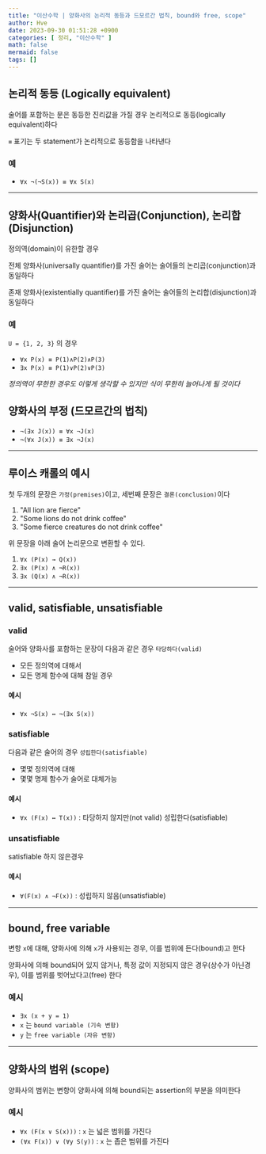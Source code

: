 ```yaml
---
title: "이산수학 | 양화사의 논리적 동등과 드모르간 법칙, bound와 free, scope"
author: Hve
date: 2023-09-30 01:51:28 +0900
categories: [ 정리, "이산수학" ]
math: false
mermaid: false
tags: []
---
```


## 논리적 동등 (Logically equivalent)

술어를 포함하는 문은 동등한 진리값을 가질 경우 논리적으로 동등(logically equivalent)하다

`≡` 표기는 두 statement가 논리적으로 동등함을 나타낸다

### 예

- `∀x ¬(¬S(x)) ≡ ∀x S(x)`

---

## 양화사(Quantifier)와 논리곱(Conjunction), 논리합(Disjunction)

정의역(domain)이 유한할 경우

전체 양화사(universally quantifier)를 가진 술어는 술어들의 논리곱(conjunction)과 동일하다

존재 양화사(existentially quantifier)를 가진 술어는 술어들의 논리합(disjunction)과 동일하다

### 예

`U = {1, 2, 3}` 의 경우

- `∀x P(x) ≡ P(1)∧P(2)∧P(3)`
- `∃x P(x) ≡ P(1)∨P(2)∨P(3)`

*정의역이 무한한 경우도 이렇게 생각할 수 있지만 식이 무한히 늘어나게 될 것이다*

## 양화사의 부정 (드모르간의 법칙)

- `¬(∃x J(x)) ≡ ∀x ¬J(x)`
- `¬(∀x J(x)) ≡ ∃x ¬J(x)`

---

## 루이스 캐롤의 예시

첫 두개의 문장은 `가정(premises)`이고, 세번째 문장은 `결론(conclusion)`이다

1. "All lion are fierce"
2. "Some lions do not drink coffee"
3. "Some fierce creatures do not drink coffee"

위 문장을 아래 술어 논리문으로 변환할 수 있다.

1. `∀x (P(x) → Q(x))`
2. `∃x (P(x) ∧ ¬R(x))`
3. `∃x (Q(x) ∧ ¬R(x))`

---

## valid, satisfiable, unsatisfiable

### valid

술어와 양화사를 포함하는 문장이 다음과 같은 경우 `타당하다(valid)`

- 모든 정의역에 대해서
- 모든 명제 함수에 대해 참일 경우

#### 예시

- `∀x ¬S(x) ↔ ¬(∃x S(x))`

### satisfiable

다음과 같은 술어의 경우 `성립한다(satisfiable)`

- 몇몇 정의역에 대해
- 몇몇 명제 함수가 술어로 대체가능

#### 예시

- `∀x (F(x) ↔ T(x))` : 타당하지 않지만(not valid) 성립한다(satisfiable)

### unsatisfiable

satisfiable 하지 않은경우

#### 예시

- `∀(F(x) ∧ ¬F(x))` : 성립하지 않음(unsatisfiable)

---

## bound, free variable

변항 `x`에 대해, 양화사에 의해 `x`가 사용되는 경우, 이를 범위에 든다(bound)고 한다

양화사에 의해 bound되어 있지 않거나, 특정 값이 지정되지 않은 경우(상수가 아닌경우), 이를 범위를 벗어났다고(free) 한다

### 예시

- `∃x (x + y = 1)`
- `x` 는 `bound variable (기속 변항)`
- `y` 는 `free variable (자유 변항)`

---

## 양화사의 범위 (scope)

양화사의 범위는 변항이 양화사에 의해 bound되는 assertion의 부분을 의미한다

### 예시

- `∀x (F(x ∨ S(x)))` : `x` 는 넓은 범위를 가진다
- `(∀x F(x)) ∨ (∀y S(y))` : `x` 는 좁은 범위를 가진다

